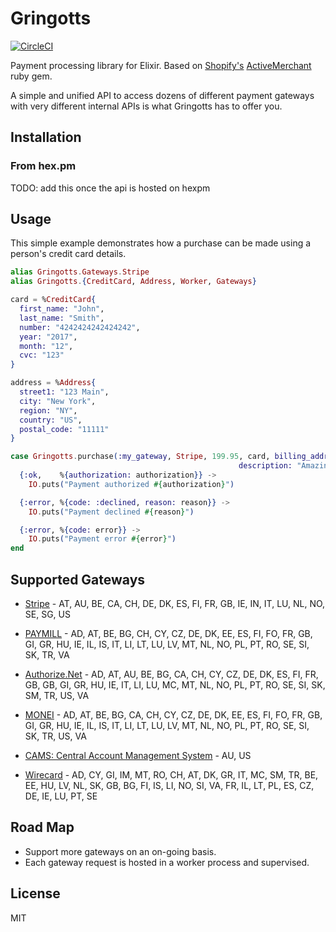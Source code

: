 Gringotts
=================

[![CircleCI](https://circleci.com/bb/aviabird/gringotts/tree/master.svg?style=svg)](https://circleci.com/bb/aviabird/gringotts/tree/master)

Payment processing library for Elixir. Based on [Shopify's](http://shopify.com) [ActiveMerchant](http://github.com/Shopify/active_merchant) ruby gem.

A simple and unified API to access dozens of different payment
gateways with very different internal APIs is what Gringotts has to offer you.

## Installation

### From hex.pm
TODO: add this once the api is hosted on hexpm

## Usage

This simple example demonstrates how a purchase can be made using a person's credit card details.

```elixir
alias Gringotts.Gateways.Stripe
alias Gringotts.{CreditCard, Address, Worker, Gateways}

card = %CreditCard{
  first_name: "John",
  last_name: "Smith",
  number: "4242424242424242",
  year: "2017",
  month: "12",
  cvc: "123"
}

address = %Address{
  street1: "123 Main",
  city: "New York",
  region: "NY",
  country: "US",
  postal_code: "11111"
}

case Gringotts.purchase(:my_gateway, Stripe, 199.95, card, billing_address: address,
                                                   description: "Amazing T-Shirt") do
  {:ok,    %{authorization: authorization}} ->
    IO.puts("Payment authorized #{authorization}")

  {:error, %{code: :declined, reason: reason}} ->
    IO.puts("Payment declined #{reason}")

  {:error, %{code: error}} ->
    IO.puts("Payment error #{error}")
end
```

## Supported Gateways

* [Stripe](https://stripe.com/) - AT, AU, BE, CA, CH, DE, DK, ES, FI, FR, GB, IE, IN, IT, LU, NL, NO, SE, SG, US
* [PAYMILL](https://paymill.com) - AD, AT, BE, BG, CH, CY, CZ, DE, DK, EE, ES, FI, FO, FR, GB, GI, GR, HU, IE, IL, IS, IT, LI, LT, LU, LV, MT, NL, NO, PL, PT, RO, SE, SI, SK, TR, VA
* [Authorize.Net](http://www.authorize.net/) - AD, AT, AU, BE, BG, CA, CH, CY, CZ, DE, DK, ES, FI, FR, GB, GB, GI, GR, HU, IE, IT, LI, LU, MC, MT, NL, NO, PL, PT, RO, SE, SI, SK, SM, TR, US, VA

* [MONEI](http://www.monei.net/) - AD, AT, BE, BG, CA, CH, CY, CZ, DE, DK, EE, ES, FI, FO, FR, GB, GI, GR, HU, IE, IL, IS, IT, LI, LT, LU, LV, MT, NL, NO, PL, PT, RO, SE, SI, SK, TR, US, VA
* [CAMS: Central Account Management System](https://www.centralams.com/) - AU, US
* [Wirecard](http://www.wirecard.com) - AD, CY, GI, IM, MT, RO, CH, AT, DK, GR, IT, MC, SM, TR, BE, EE, HU, LV, NL, SK, GB, BG, FI, IS, LI, NO, SI, VA, FR, IL, LT, PL, ES, CZ, DE, IE, LU, PT, SE


## Road Map

- Support more gateways on an on-going basis.
- Each gateway request is hosted in a worker process and supervised.

## License

MIT

